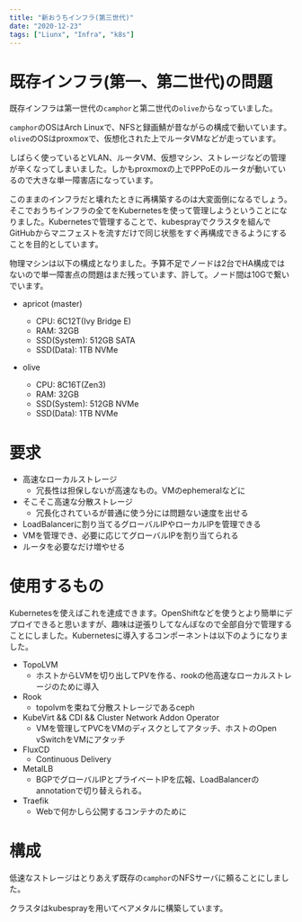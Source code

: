 ```yaml
---
title: "新おうちインフラ(第三世代)"
date: "2020-12-23"
tags: ["Liunx", "Infra", "k8s"]
---
```


# 既存インフラ(第一、第二世代)の問題

既存インフラは第一世代の`camphor`と第二世代の`olive`からなっていました。

`camphor`のOSはArch Linuxで、NFSと録画鯖が昔ながらの構成で動いています。`olive`のOSはproxmoxで、仮想化された上でルータVMなどが走っています。

しばらく使っているとVLAN、ルータVM、仮想マシン、ストレージなどの管理が辛くなってしまいました。しかもproxmoxの上でPPPoEのルータが動いているので大きな単一障害店になっています。

このままのインフラだと壊れたときに再構築するのは大変面倒になるでしょう。そこでおうちインフラの全てをKubernetesを使って管理しようということになりました。Kubernetesで管理することで、kubesprayでクラスタを組んでGitHubからマニフェストを流すだけで同じ状態をすぐ再構成できるようにすることを目的としています。

物理マシンは以下の構成となりました。予算不足でノードは2台でHA構成ではないので単一障害点の問題はまだ残っています、許して。ノード間は10Gで繋いでいます。

- apricot (master)
  - CPU: 6C12T(Ivy Bridge E)
  - RAM: 32GB
  - SSD(System): 512GB SATA
  - SSD(Data): 1TB NVMe

- olive
  - CPU: 8C16T(Zen3)
  - RAM: 32GB
  - SSD(System): 512GB NVMe
  - SSD(Data): 1TB NVMe

# 要求

- 高速なローカルストレージ
  - 冗長性は担保しないが高速なもの。VMのephemeralなどに
- そこそこ高速な分散ストレージ
  - 冗長化されているが普通に使う分には問題ない速度を出せる
- LoadBalancerに割り当てるグローバルIPやローカルIPを管理できる
- VMを管理でき、必要に応じてグローバルIPを割り当てられる
- ルータを必要なだけ増やせる

# 使用するもの

Kubernetesを使えばこれを達成できます。OpenShiftなどを使うとより簡単にデプロイできると思いますが、趣味は逆張りしてなんぼなので全部自分で管理することにしました。Kubernetesに導入するコンポーネントは以下のようになりました。

- TopoLVM
  - ホストからLVMを切り出してPVを作る、rookの他高速なローカルストレージのために導入
- Rook
  - topolvmを束ねて分散ストレージであるceph
- KubeVirt && CDI && Cluster Network Addon Operator
  - VMを管理してPVCをVMのディスクとしてアタッチ、ホストのOpen vSwitchをVMにアタッチ
- FluxCD
  - Continuous Delivery
- MetalLB
  - BGPでグローバルIPとプライベートIPを広報、LoadBalancerのannotationで切り替えられる。
- Traefik
  - Webで何かしら公開するコンテナのために

# 構成

低速なストレージはとりあえず既存の`camphor`のNFSサーバに頼ることにしました。

クラスタはkubesprayを用いてベアメタルに構築しています。


